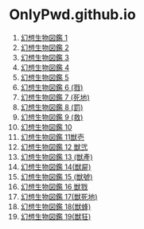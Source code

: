 # OnlyPwd.github.io

1. [幻想生物図鑑 1](/(C64)%20%5BSHRINE(人丸)%5D%20幻想生物図鑑%201%20%5B幻想生物图鉴吧X漫之学园吧联合汉化制作%5D/双击启动.html)
2. [幻想生物図鑑 2](/(C67)%20%5BSHRINE(人丸)%5D%20幻想生物図鑑%202%20%5B幻想生物图鉴吧X漫之学园吧联合汉化制作%5D/双击启动.html)
3. [幻想生物図鑑 3](/(C69)%20%5BSHRINE(人丸)%5D%20幻想生物図鑑%203%20%5B幻想生物图鉴吧X漫之学园吧联合汉化制作%5D/双击启动.html)
4. [幻想生物図鑑 4](/(C71)%20%5BSHRINE(人丸)%5D%20幻想生物図鑑%204%20%5B角虫国国都汉化%5D/双击此处开始.html)
5. [幻想生物図鑑 5](/(C73)%20%5BSHRINE(人丸)%5D%20幻想生物図鑑%205(業)%20%5B幻想生物图鉴吧X漫之学园吧联合汉化制作%5D/双击启动.html)
6. [幻想生物図鑑 6 (戮)](/(C75)%20%5BSHRINE(人丸)%5D%20幻想生物図鑑%206(戮)%20%5B幻想生物图鉴吧X漫之学园联合汉化制作%5D/双击启动.html)
7. [幻想生物図鑑 7 (死地)](/(C77)%20%5BSHRINE(人丸)%5D%20幻想生物図鑑%207（死地）汉化/index.html)
8. [幻想生物図鑑 8 (罰)](/(C79)%20%5BSHRINE(人丸)%5D%20幻想生物図鑑%208%20(罰)/index.html)
9. [幻想生物図鑑 9 (救)](/(C81)%20%5BSHRINE(人丸)%5D%20幻想生物図鑑%209%20(救)%20(files)/index.html)
10. [幻想生物図鑑 10](/(C82)%20%5BSHRINE(人丸)%5D%20幻想生物図鑑%2010%20(个人汉化)/index.html)
11. [幻想生物図鑑 11獣壱](/(C83)%20%5BSHRINE(人丸)%5D%20幻想生物図鑑%2011獣壱(GG个人汉化)/点此开始.html)
12. [幻想生物図鑑 12 獣弐](/(C85)%20%5BSHRINE(人丸)%5D%20幻想生物図鑑%2012%20獣弐%20%5B幻想生物图鉴吧汉化%5D/双击此文件开始.html)
13. [幻想生物図鑑 13 (獣產)](/(C86)%20%5BSHRINE(人丸)%5D%20幻想生物図鑑%2013%20(獣產)%20%5B角虫国国都汉化制作%5D/双击运行.html)
14. [幻想生物図鑑 14(獣屍)](/(C89)%5BSHRINE(人丸)%5D%20幻想生物図鑑%2014(獣屍)%5B角虫国国都汉化%5D/双击开始.html)
15. [幻想生物図鑑 15 (獣號)](/(C90)%20%5BSHRINE(人丸)%5D%20幻想生物図鑑%2015%20(獣號)%20%5B角虫国国都汉化制作%5D/双击此处开始.html)
16. [幻想生物図鑑 16 獣戮](/(C91)%20%5BSHRINE(人丸)%5D%20幻想生物図鑑%2016%20獣戮%20%5B角虫国国都汉化%5D/双击开始.html)
17. [幻想生物図鑑 17(獣死地)](/(C92)%5BSHRINE%20(人丸)%5D%20幻想生物図鑑%2017(獣死地)%5B角虫国国都汉化%5D/双击开始.html)
18. [幻想生物図鑑 18(獣蜂)](/(C93)%5BSHRINE%20(人丸)%5D%20幻想生物図鑑%2018(獣蜂)%5B角虫国国都汉化%5D%7F/双击开始.html)
19. [幻想生物図鑑 19(獣狂)](/(C94)%5BSHRINE%20(人丸)%5D%20幻想生物図鑑%2019(獣狂)/双击开始.html)
